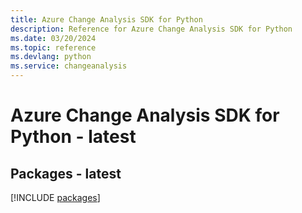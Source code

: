 ```yaml
---
title: Azure Change Analysis SDK for Python
description: Reference for Azure Change Analysis SDK for Python
ms.date: 03/20/2024
ms.topic: reference
ms.devlang: python
ms.service: changeanalysis
---
```

# Azure Change Analysis SDK for Python - latest
## Packages - latest
[!INCLUDE [packages](change-analysis-index.md)]